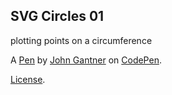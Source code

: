 SVG Circles 01
--------------
plotting points on a circumference

A [Pen](http://codepen.io/jayrgee/pen/CvwAg) by [John Gantner](http://codepen.io/jayrgee) on [CodePen](http://codepen.io/).

[License](http://codepen.io/jayrgee/pen/CvwAg/license).